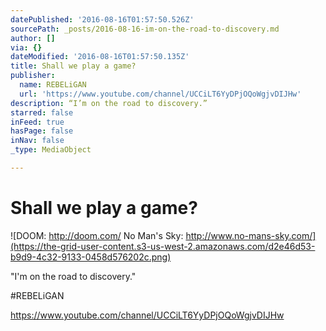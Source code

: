 ```yaml
---
datePublished: '2016-08-16T01:57:50.526Z'
sourcePath: _posts/2016-08-16-im-on-the-road-to-discovery.md
author: []
via: {}
dateModified: '2016-08-16T01:57:50.135Z'
title: Shall we play a game?
publisher:
  name: REBELiGAN
  url: 'https://www.youtube.com/channel/UCCiLT6YyDPjOQoWgjvDIJHw'
description: “I’m on the road to discovery.”
starred: false
inFeed: true
hasPage: false
inNav: false
_type: MediaObject

---
```

# Shall we play a game?
![DOOM: http://doom.com/    No Man's Sky: http://www.no-mans-sky.com/](https://the-grid-user-content.s3-us-west-2.amazonaws.com/d2e46d53-b9d9-4c32-9133-0458d576202c.png)

"I'm on the road to discovery."

\#REBELiGAN

https://www.youtube.com/channel/UCCiLT6YyDPjOQoWgjvDIJHw